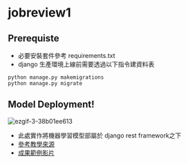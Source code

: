 
# jobreview1
## Prerequiste
* 必要安裝套件參考 requirements.txt
* django 生產環境上線前需要透過以下指令建資料表
~~~~
python manage.py makemigrations
python manage.py migrate
~~~~
## Model Deployment!
![ezgif-3-38b01ee613](https://user-images.githubusercontent.com/34190920/179194234-1c18d0a8-b218-4b9c-8f29-0e10733bf7b1.gif)
* 此處實作將機器學習模型部屬於 django rest framework之下
* [參考教學來源](https://www.deploymachinelearning.com/)
* [成果範例影片](https://youtu.be/b1oA0oPG6M4)
